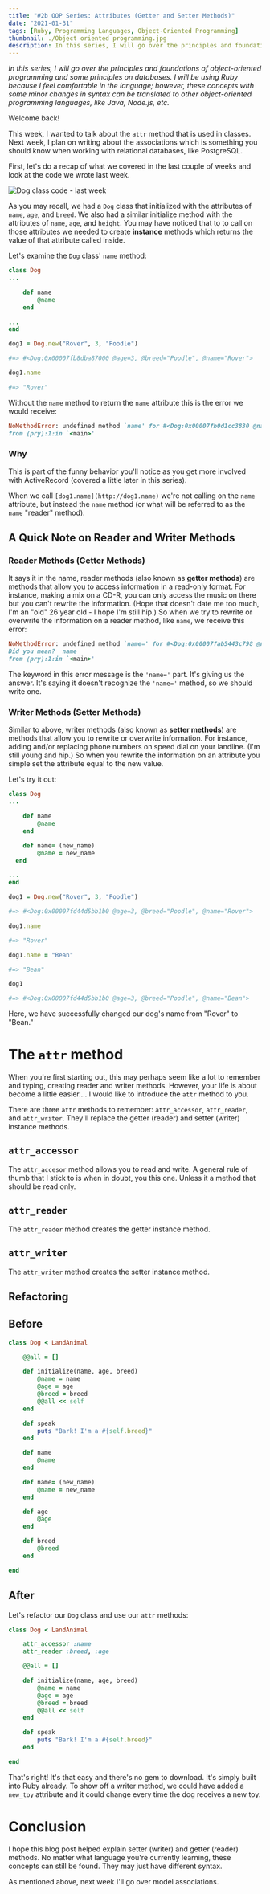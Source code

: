 ```yaml
---
title: "#2b OOP Series: Attributes (Getter and Setter Methods)"
date: "2021-01-31"
tags: [Ruby, Programming Languages, Object-Oriented Programming]
thumbnail: ./Object oriented programming.jpg
description: In this series, I will go over the principles and foundations of object-oriented programming and some principles on databases.
---
```


_In this series, I will go over the principles and foundations of object-oriented programming and some principles on databases. I will be using Ruby because I feel comfortable in the language; however, these concepts with some minor changes in syntax can be translated to other object-oriented programming languages, like Java, Node.js, etc._

Welcome back!

This week, I wanted to talk about the `attr` method that is used in classes. Next week, I plan on writing about the associations which is something you should know when working with relational databases, like PostgreSQL.

First, let's do a recap of what we covered in the last couple of weeks and look at the code we wrote last week.

<img src="./Screen_Shot_2021-01-31_at_4.41.17_PM.png" alt="Dog class code - last week">

As you may recall, we had a `Dog` class that initialized with the attributes of `name`, `age`, and `breed`. We also had a similar initialize method with the attributes of `name`, `age`, and `height`. You may have noticed that to to call on those attributes we needed to create **instance** methods which returns the value of that attribute called inside.

Let's examine the `Dog` class' `name` method:

```ruby
class Dog
...

	def name
		@name
	end

...
end

dog1 = Dog.new("Rover", 3, "Poodle")

#=> #<Dog:0x00007fb8dba87000 @age=3, @breed="Poodle", @name="Rover">

dog1.name

#=> "Rover"
```

Without the `name` method to return the `name` attribute this is the error we would receive:

```ruby
NoMethodError: undefined method `name' for #<Dog:0x00007fb0d1cc3830 @name="Rover", @age=3, @breed="Poodle">
from (pry):1:in `<main>'
```

### Why

This is part of the funny behavior you'll notice as you get more involved with ActiveRecord (covered a little later in this series).

When we call `[dog1.name](http://dog1.name)` we're not calling on the `name` attribute, but instead the `name` method (or what will be referred to as the `name` "reader" method).

## A Quick Note on Reader and Writer Methods

### Reader Methods (Getter Methods)

It says it in the name, reader methods (also known as **getter methods**) are methods that allow you to access information in a read-only format. For instance, making a mix on a CD-R, you can only access the music on there but you can't rewrite the information. (Hope that doesn't date me too much, I'm an "old" 26 year old - I hope I'm still hip.) So when we try to rewrite or overwrite the information on a reader method, like `name`, we receive this error:

```ruby
NoMethodError: undefined method `name=' for #<Dog:0x00007fab5443c798 @name="Rover", @age=3, @breed="Poodle">
Did you mean?  name
from (pry):1:in `<main>'
```

The keyword in this error message is the `'name='` part. It's giving us the answer. It's saying it doesn't recognize the `'name='` method, so we should write one.

### Writer Methods (Setter Methods)

Similar to above, writer methods (also known as **setter methods**) are methods that allow you to rewrite or overwrite information. For instance, adding and/or replacing phone numbers on speed dial on your landline. (I'm still young and hip.) So when you rewrite the information on an attribute you simple set the attribute equal to the new value.

Let's try it out:

```ruby
class Dog
...

	def name
		@name
	end

	def name= (new_name)
		@name = new_name
  end

...
end

dog1 = Dog.new("Rover", 3, "Poodle")

#=> #<Dog:0x00007fd44d5bb1b0 @age=3, @breed="Poodle", @name="Rover">

dog1.name

#=> "Rover"

dog1.name = "Bean"

#=> "Bean"

dog1

#=> #<Dog:0x00007fd44d5bb1b0 @age=3, @breed="Poodle", @name="Bean">
```

Here, we have successfully changed our dog's name from "Rover" to "Bean."

# The `attr` method

When you're first starting out, this may perhaps seem like a lot to remember and typing, creating reader and writer methods. However, your life is about become a little easier.... I would like to introduce the `attr` method to you.

There are three `attr` methods to remember: `attr_accessor`, `attr_reader`, and `attr_writer`. They'll replace the getter (reader) and setter (writer) instance methods.

## `attr_accessor`

The `attr_accesor` method allows you to read and write. A general rule of thumb that I stick to is when in doubt, you this one. Unless it a method that should be read only.

## `attr_reader`

The `attr_reader` method creates the getter instance method.

## `attr_writer`

The `attr_writer` method creates the setter instance method.

## Refactoring

## Before

```ruby
class Dog < LandAnimal

    @@all = []

    def initialize(name, age, breed)
        @name = name
        @age = age
        @breed = breed
        @@all << self
    end

    def speak
        puts "Bark! I'm a #{self.breed}"
    end

    def name
        @name
    end

    def name= (new_name)
        @name = new_name
    end

    def age
        @age
    end

    def breed
        @breed
    end

end
```

## After

Let's refactor our `Dog` class and use our `attr` methods:

```ruby
class Dog < LandAnimal

    attr_accessor :name
    attr_reader :breed, :age

    @@all = []

    def initialize(name, age, breed)
        @name = name
        @age = age
        @breed = breed
        @@all << self
    end

    def speak
        puts "Bark! I'm a #{self.breed}"
    end

end
```

That's right! It's that easy and there's no gem to download. It's simply built into Ruby already. To show off a writer method, we could have added a `new_toy` attribute and it could change every time the dog receives a new toy.

# Conclusion

I hope this blog post helped explain setter (writer) and getter (reader) methods. No matter what language you're currently learning, these concepts can still be found. They may just have different syntax.

As mentioned above, next week I'll go over model associations.

